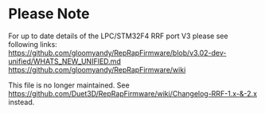 Please Note
===========
For up to date details of the LPC/STM32F4 RRF port V3 please see following links:
https://github.com/gloomyandy/RepRapFirmware/blob/v3.02-dev-unified/WHATS_NEW_UNIFIED.md
https://github.com/gloomyandy/RepRapFirmware/wiki

This file is no longer maintained.  See https://github.com/Duet3D/RepRapFirmware/wiki/Changelog-RRF-1.x-&-2.x instead.
